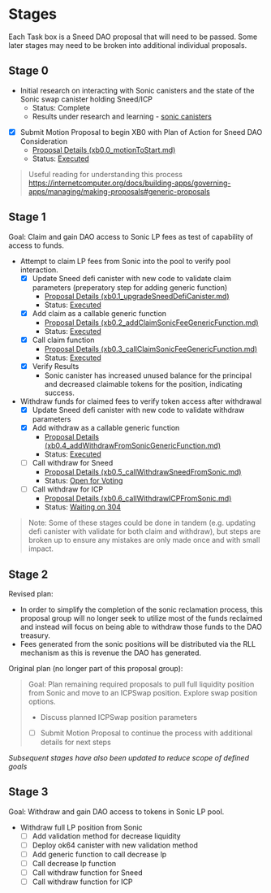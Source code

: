 # Stages
Each Task box is a Sneed DAO proposal that will need to be passed. Some later stages may need to be broken into additional individual proposals.

## Stage 0
- Initial research on interacting with Sonic canisters and the state of the Sonic swap canister holding Sneed/ICP
  - Status: Complete
  - Results under research and learning - [sonic canisters](/propGroups/xb0_SonicSwapLPMove/research_and_learning/sonic_canisters.md)
- [X] Submit Motion Proposal to begin XB0 with Plan of Action for Sneed DAO Consideration
  - [Proposal Details (xb0.0_motionToStart.md)](xb0.0_motionToStart.md)
  - Status: [Executed](https://nns.ic0.app/proposal/?u=fp274-iaaaa-aaaaq-aacha-cai&proposal=266)

> Useful reading for understanding this process https://internetcomputer.org/docs/building-apps/governing-apps/managing/making-proposals#generic-proposals

## Stage 1

Goal: Claim and gain DAO access to Sonic LP fees as test of capability of access to funds.

- Attempt to claim LP fees from Sonic into the pool to verify pool interaction.
  - [X] Update Sneed defi canister with new code to validate claim parameters (preperatory step for adding generic function)
    - [Proposal Details (xb0.1_upgradeSneedDefiCanister.md)](xb0.1_upgradeSneedDefiCanister.md)
    - Status: [Executed](https://nns.ic0.app/proposal/?u=fp274-iaaaa-aaaaq-aacha-cai&proposal=275)
  - [X] Add claim as a callable generic function
    - [Proposal Details (xb0.2_addClaimSonicFeeGenericFunction.md)](xb0.2_addClaimSonicFeeGenericFunction.md)
    - Status: [Executed](https://nns.ic0.app/proposal/?u=fp274-iaaaa-aaaaq-aacha-cai&proposal=301)
  - [X] Call claim function
    - [Proposal Details (xb0.3_callClaimSonicFeeGenericFunction.md)](xb0.3_callClaimSonicFeeGenericFunction.md)
    - Status: [Executed](https://nns.ic0.app/proposal/?u=fp274-iaaaa-aaaaq-aacha-cai&proposal=302)
  - [X] Verify Results
    - Sonic canister has increased unused balance for the principal and decreased claimable tokens for the position, indicating success.
- Withdraw funds for claimed fees to verify token access after withdrawal
  - [X] Update Sneed defi canister with new code to validate withdraw parameters
  - [X] Add withdraw as a callable generic function
    - [Proposal Details (xb0.4_addWithdrawFromSonicGenericFunction.md)](xb0.4_addWithdrawFromSonicGenericFunction.md)
    - Status: [Executed](https://nns.ic0.app/proposal/?u=fp274-iaaaa-aaaaq-aacha-cai&proposal=303)
  - [ ] Call withdraw for Sneed
    - [Proposal Details (xb0.5_callWithdrawSneedFromSonic.md)](xb0.5_callWithdrawSneedFromSonic.md)
    - Status: [Open for Voting](https://nns.ic0.app/proposal/?u=fp274-iaaaa-aaaaq-aacha-cai&proposal=304)
  - [ ] Call withdraw for ICP
    - [Proposal Details (xb0.6_callWithdrawICPFromSonic.md)](xb0.6_callWithdrawICPFromSonic.md)
    - Status: [Waiting on 304](https://nns.ic0.app/proposal/?u=fp274-iaaaa-aaaaq-aacha-cai&proposal=304)

> Note: Some of these stages could be done in tandem (e.g. updating defi canister with validate for both claim and withdraw), but steps are broken up to ensure any mistakes are only made once and with small impact. 

## Stage 2
Revised plan:
  - In order to simplify the completion of the sonic reclamation process, this proposal group will no longer seek to utilize most of the funds reclaimed and instead will focus on being able to withdraw those funds to the DAO treasury.
  - Fees generated from the sonic positions will be distributed via the RLL mechanism as this is revenue the DAO has generated.
  
Original plan (no longer part of this proposal group):
>  Goal: Plan remaining required proposals to pull full liquidity position from Sonic and move to an ICPSwap position. Explore swap position options.
> 
> - Discuss planned ICPSwap position parameters
> - [ ] Submit Motion Proposal to continue the process with additional details for next steps

*Subsequent stages have also been updated to reduce scope of defined goals*

## Stage 3
Goal: Withdraw and gain DAO access to tokens in Sonic LP pool.

- Withdraw full LP position from Sonic
  - [ ] Add validation method for decrease liquidity
  - [ ] Deploy ok64 canister with new validation method
  - [ ] Add generic function to call decrease lp
  - [ ] Call decrease lp function
  - [ ] Call withdraw function for Sneed
  - [ ] Call withdraw function for ICP

